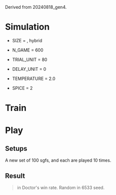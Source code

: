 Derived from 20240818_gen4.

# Simulation

* SIZE = , hybrid
* N_GAME = 600

* TRIAL_UNIT = 80
* DELAY_UNIT = 0 
* TEMPERATURE = 2.0
* SPICE = 2

# Train

# Play

## Setups

A new set of 100 sgfs, and each are played 10 times.

## Result

> in Doctor's win rate.
> Random in 6533 seed.

